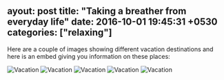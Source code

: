 ayout: post
title:  "Taking a breather from everyday life"
date:   2016-10-01 19:45:31 +0530
categories: ["relaxing"]
---

 
Here are a couple of images showing different vacation destinations and here is an embed giving you information on these places:
<a data-pin-do="embedPin" href="https://www.pinterest.com/pin/75153887509854784/"></a>

 <img src="https://images.oyster.com/photos/main-pool--v2251398-720.jpg" alt="Vacation">
  <img src="https://images.oyster.com/photos/one-bedroom-ocean-view-suite--v1500638-46-720.jpg" alt="Vacation">
   <img src="https://images.oyster.com/photos/jacuzzi--v1227362-54-720.jpg" alt="Vacation">
    <img src="https://images.oyster.com/photos/beach--v3797428-720.jpg" alt="Vacation">
     <img src="https://images.oyster.com/photos/ocean-view-king-deluxe-original-building--v1895585-56-720.jpg" alt="Vacation">
 
 

 

 